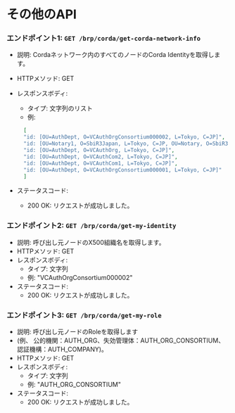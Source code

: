 # **その他のAPI**

### **エンドポイント1: `GET /brp/corda/get-corda-network-info`**

- 説明: Cordaネットワーク内のすべてのノードのCorda Identityを取得します。
- HTTPメソッド: GET
- レスポンスボディ:
  - タイプ: 文字列のリスト
  - 例:
  ```json
    [
    "id: [OU=AuthDept, O=VCAuthOrgConsortium000002, L=Tokyo, C=JP]",
    "id: [OU=Notary1, O=SbiR3Japan, L=Tokyo, C=JP, OU=Notary, O=SbiR3Japan, L=Tokyo, C=JP]",
    "id: [OU=AuthDept, O=VCAuthOrg, L=Tokyo, C=JP]",
    "id: [OU=AuthDept, O=VCAuthCom2, L=Tokyo, C=JP]",
    "id: [OU=AuthDept, O=VCAuthCom1, L=Tokyo, C=JP]",
    "id: [OU=AuthDept, O=VCAuthOrgConsortium000001, L=Tokyo, C=JP]"
    ]   
  ```

- ステータスコード:
  - 200 OK: リクエストが成功しました。

### **エンドポイント2: `GET /brp/corda/get-my-identity`**

- 説明: 呼び出し元ノードのX500組織名を取得します。
- HTTPメソッド: GET
- レスポンスボディ:
  - タイプ: 文字列
  - 例: "VCAuthOrgConsortium000002"
- ステータスコード:
  - 200 OK: リクエストが成功しました。

### **エンドポイント3: `GET /brp/corda/get-my-role`**

- 説明: 呼び出し元ノードのRoleを取得します
- (例、 公的機関：AUTH_ORG、失効管理体：AUTH_ORG_CONSORTIUM、認証機構：AUTH_COMPANY)。
- HTTPメソッド: GET
- レスポンスボディ:
  - タイプ: 文字列
  - 例: "AUTH_ORG_CONSORTIUM"
- ステータスコード:
  - 200 OK: リクエストが成功しました。
